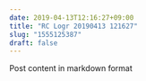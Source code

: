 ```yaml
---
date: 2019-04-13T12:16:27+09:00
title: "RC Logr 20190413 121627"
slug: "1555125387"
draft: false
---
```


Post content in markdown format
